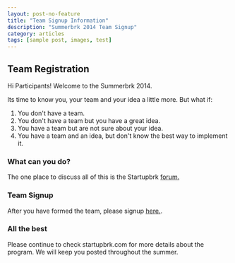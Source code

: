 ```yaml
---
layout: post-no-feature
title: "Team Signup Information"
description: "Summerbrk 2014 Team Signup"
category: articles
tags: [sample post, images, test]
---
```


## Team Registration

Hi Participants! Welcome to the Summerbrk 2014.

Its time to know you, your team and your idea a little more. But what if:

1. You don't have a team.
2. You don't have a team but you have a great idea.
3. You have a team but are not sure about your idea.
4. You have a team and an idea, but don't know the best way to implement it.

### What can you do?

The one place to discuss all of this is the Startupbrk [forum.](https://groups.google.com/forum/#!forum/startupbrk)

### Team Signup

After you have formed the team, please signup [here.](https://docs.google.com/forms/d/1q6pJPUBhb_OD0eeo_G4QKvvgncCtdUr8CVoN6xWf694/viewform).


### All the best

Please continue to check startupbrk.com for more details about the program. We will keep you posted throughout the summer.
